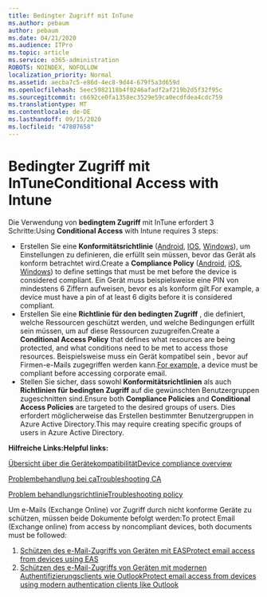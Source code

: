 ```yaml
---
title: Bedingter Zugriff mit InTune
ms.author: pebaum
author: pebaum
ms.date: 04/21/2020
ms.audience: ITPro
ms.topic: article
ms.service: o365-administration
ROBOTS: NOINDEX, NOFOLLOW
localization_priority: Normal
ms.assetid: aecba7c5-e86d-4ec8-9d44-679f5a3d659d
ms.openlocfilehash: 5eec5982118b4f0246afadf2af219b2d5f32f95c
ms.sourcegitcommit: c6692ce0fa1358ec3529e59ca0ecdfdea4cdc759
ms.translationtype: MT
ms.contentlocale: de-DE
ms.lasthandoff: 09/15/2020
ms.locfileid: "47807658"
---
```

# <a name="conditional-access-with-intune"></a><span data-ttu-id="1ad5a-102">Bedingter Zugriff mit InTune</span><span class="sxs-lookup"><span data-stu-id="1ad5a-102">Conditional Access with Intune</span></span>

<span data-ttu-id="1ad5a-103">Die Verwendung von  **bedingtem Zugriff**  mit InTune erfordert 3 Schritte:</span><span class="sxs-lookup"><span data-stu-id="1ad5a-103">Using  **Conditional Access**  with Intune requires 3 steps:</span></span>

- <span data-ttu-id="1ad5a-104">Erstellen Sie eine  **Konformitätsrichtlinie**  ([Android](https://docs.microsoft.com/intune/compliance-policy-create-android),  [IOS](https://docs.microsoft.com/intune/compliance-policy-create-ios),  [Windows](https://docs.microsoft.com//intune/compliance-policy-create-windows)), um Einstellungen zu definieren, die erfüllt sein müssen, bevor das Gerät als konform betrachtet wird.</span><span class="sxs-lookup"><span data-stu-id="1ad5a-104">Create a  **Compliance Policy**  ([Android](https://docs.microsoft.com/intune/compliance-policy-create-android),  [iOS](https://docs.microsoft.com/intune/compliance-policy-create-ios),  [Windows](https://docs.microsoft.com//intune/compliance-policy-create-windows)) to define settings that must be met before the device is considered compliant.</span></span> <span data-ttu-id="1ad5a-105">Ein Gerät muss beispielsweise eine PIN von mindestens 6 Ziffern aufweisen, bevor es als konform gilt.</span><span class="sxs-lookup"><span data-stu-id="1ad5a-105">For example, a device must have a pin of at least 6 digits before it is considered compliant.</span></span>
- <span data-ttu-id="1ad5a-106">Erstellen Sie eine **Richtlinie für den bedingten Zugriff**  , die definiert, welche Ressourcen geschützt werden, und welche Bedingungen erfüllt sein müssen, um auf diese Ressourcen zuzugreifen.</span><span class="sxs-lookup"><span data-stu-id="1ad5a-106">Create a **Conditional Access Policy**  that defines what resources are being protected, and what conditions need to be met to access those resources.</span></span>  <span data-ttu-id="1ad5a-107">Beispielsweise muss ein Gerät kompatibel sein [,](https://docs.microsoft.com/intune/tutorial-protect-email-on-unmanaged-devices#create-conditional-access-policies) bevor auf Firmen-e-Mails zugegriffen werden kann.</span><span class="sxs-lookup"><span data-stu-id="1ad5a-107">[For example,](https://docs.microsoft.com/intune/tutorial-protect-email-on-unmanaged-devices#create-conditional-access-policies)  a device must be compliant before accessing corporate email.</span></span>
- <span data-ttu-id="1ad5a-108">Stellen Sie sicher, dass sowohl **Konformitätsrichtlinien**  als auch  **Richtlinien für bedingten Zugriff**  auf die gewünschten Benutzergruppen zugeschnitten sind.</span><span class="sxs-lookup"><span data-stu-id="1ad5a-108">Ensure both **Compliance Policies**  and  **Conditional Access Policies**  are targeted to the desired groups of users.</span></span> <span data-ttu-id="1ad5a-109">Dies erfordert möglicherweise das Erstellen bestimmter Benutzergruppen in Azure Active Directory.</span><span class="sxs-lookup"><span data-stu-id="1ad5a-109">This may require creating specific groups of users in Azure Active Directory.</span></span>

<span data-ttu-id="1ad5a-110">**Hilfreiche Links:**</span><span class="sxs-lookup"><span data-stu-id="1ad5a-110">**Helpful links:**</span></span>

[<span data-ttu-id="1ad5a-111">Übersicht über die Gerätekompatibilität</span><span class="sxs-lookup"><span data-stu-id="1ad5a-111">Device compliance overview</span></span>](https://docs.microsoft.com/intune/device-compliance-get-started)

[<span data-ttu-id="1ad5a-112">Problembehandlung bei ca</span><span class="sxs-lookup"><span data-stu-id="1ad5a-112">Troubleshooting CA</span></span>](https://docs.microsoft.com/intune/troubleshoot-conditional-access)

[<span data-ttu-id="1ad5a-113">Problem behandlungsrichtlinie</span><span class="sxs-lookup"><span data-stu-id="1ad5a-113">Troubleshooting policy</span></span>](https://docs.microsoft.com/intune/troubleshoot-policies-in-microsoft-intune)

<span data-ttu-id="1ad5a-114">Um e-Mails (Exchange Online) vor Zugriff durch nicht konforme Geräte zu schützen, müssen beide Dokumente befolgt werden:</span><span class="sxs-lookup"><span data-stu-id="1ad5a-114">To protect Email (Exchange online) from access by noncompliant devices, both documents must be followed:</span></span>

1. [<span data-ttu-id="1ad5a-115">Schützen des e-Mail-Zugriffs von Geräten mit EAS</span><span class="sxs-lookup"><span data-stu-id="1ad5a-115">Protect email access from devices using EAS</span></span>](https://docs.microsoft.com/intune/tutorial-protect-email-on-unmanaged-devices)
2. [<span data-ttu-id="1ad5a-116">Schützen des e-Mail-Zugriffs von Geräten mit modernen Authentifizierungsclients wie Outlook</span><span class="sxs-lookup"><span data-stu-id="1ad5a-116">Protect email access from devices using modern authentication clients like Outlook</span></span>](https://docs.microsoft.com/intune/tutorial-protect-email-on-enrolled-devices)